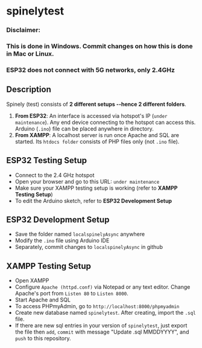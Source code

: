# spinelytest
### Disclaimer:
### This is done in Windows. Commit changes on how this is done in Mac or Linux.
### ESP32 does not connect with 5G networks, only 2.4GHz

## Description
Spinely (test) consists of  **2 different setups --hence 2 different folders**. 
1. **From ESP32**: An interface is accessed via hotspot's IP (`under maintenance`). Any end device connecting to the hotspot can access this. Arduino (`.ino`) file can be placed anywhere in directory.
2. **From XAMPP**: A localhost server is run once Apache and SQL are started. Its `htdocs folder` consists of PHP files only (not `.ino` file).

## ESP32 Testing Setup
- Connect to the 2.4 GHz hotspot
- Open your browser and go to this URL: `under maintenance`
- Make sure your XAMPP testing setup is working (refer to **XAMPP Testing Setup**)
- To edit the Arduino sketch, refer to **ESP32 Development Setup**

## ESP32 Development Setup
- Save the folder named `localspinelyAsync` anywhere
- Modify the `.ino` file using Arduino IDE
- Separately, commit changes to `localspinelyAsync` in github

## XAMPP Testing Setup
- Open XAMPP
- Configure `Apache (httpd.conf)` via Notepad or any text editor. Change Apache's port from `Listen 80` to `Listen 8000`.
- Start Apache and SQL
- To access PHPmyAdmin, go to `http://localhost:8000/phpmyadmin`
- Create new database named `spinelytest`. After creating, import the `.sql` file.
- If there are new sql entries in your version of `spinelytest`, just export the file then `add`, `commit` with message "Update .sql MMDDYYYY", and `push` to this repository.
